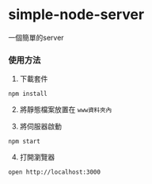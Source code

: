 # simple-node-server
一個簡單的server

### 使用方法

1. 下載套件

`npm install`

2. 將靜態檔案放置在 `www資料夾內`

3. 將伺服器啟動

`npm start`

4. 打開瀏覽器

`open http://localhost:3000` 


